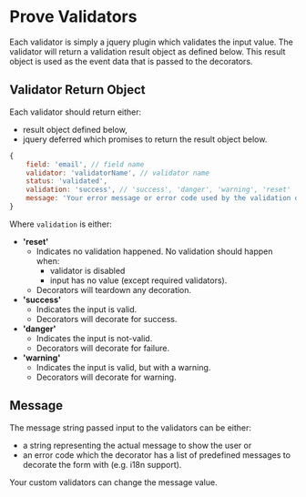 # Prove Validators

Each validator is simply a jquery plugin which validates the input value. The validator will return a validation result object as defined below. This result object is used as the event data that is passed to the decorators.

## Validator Return Object

Each validator should return either:
- result object defined below,
- jquery deferred which promises to return the result object below.

```javascript
{
	field: 'email', // field name
	validator: 'validatorName', // validator name
	status: 'validated',
	validation: 'success', // 'success', 'danger', 'warning', 'reset'
	message: 'Your error message or error code used by the validation decorator.'
}
```

Where `validation` is either:
- **'reset'**
	- Indicates no validation happened. No validation should happen when:
		- validator is disabled
		- input has no value (except required validators).
	- Decorators will teardown any decoration.
- **'success'**
	- Indicates the input is valid.
	- Decorators will decorate for success.
- **'danger'**
	- Indicates the input is not-valid.
	- Decorators will decorate for failure.
- **'warning'**
	- Indicates the input is valid, but with a warning.
	- Decorators will decorate for warning.
## Message

The message string passed input to the validators can be either:
- a string representing the actual message to show the user or
- an error code which the decorator has a list of predefined messages to decorate the form with (e.g. i18n support).

Your custom validators can change the message value.
